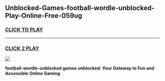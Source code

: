 
## Unblocked-Games-football-wordle-unblocked-Play-Online-Free-059ug
<h3>
<a href="https://premium76.site?title=football-wordle-unblocked&ref=26A">CLICK TO PLAY</a></h3>
<hr>

<h3>
<a href="https://premium76.site?title=football-wordle-unblocked&ref=26A">CLICK 2 PLAY</a>
  
</h3>

<a href="https://premium76.site?title=football-wordle-unblocked&ref=26A"><img src="https://clearcache.store/games.png"></a>


**football-wordle-unblocked games unblocked: Your Gateway to Fun and Accessible Online Gaming**
